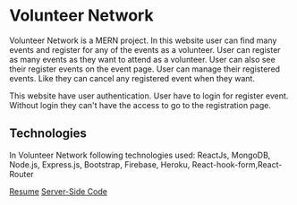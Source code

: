# Volunteer Network

Volunteer Network is a MERN project. In this website user can find many events and register for any of the events as a volunteer. User can register as many events as they want to attend as a volunteer. User can also see their register events on the event page. User can manage their registered events. Like they can cancel any registered event when they want.

This website have user authentication. User have to login for register event. Without login they can't have the access to go to the registration page. 



## Technologies

In Volunteer Network following technologies used:
    ReactJs, MongoDB, Node.js, Express.js, Bootstrap, Firebase, Heroku,
    React-hook-form,React-Router

[Resume](https://drive.google.com/file/d/1UZuM4RjUmLMNS9eqyeSiSOC02tR1nicv/view?usp=sharing)
[Server-Side Code](https://github.com/jinglad/volunteer-server-01)
